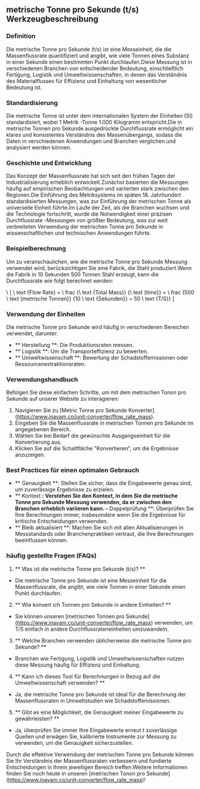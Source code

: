 ## metrische Tonne pro Sekunde (t/s) Werkzeugbeschreibung

### Definition
Die metrische Tonne pro Sekunde (t/s) ist eine Messeinheit, die die Massenflussrate quantifiziert und angibt, wie viele Tonnen eines Substanz in einer Sekunde einen bestimmten Punkt durchlaufen.Diese Messung ist in verschiedenen Branchen von entscheidender Bedeutung, einschließlich Fertigung, Logistik und Umweltwissenschaften, in denen das Verständnis des Materialflusses für Effizienz und Einhaltung von wesentlicher Bedeutung ist.

### Standardisierung
Die metrische Tonne ist unter dem internationalen System der Einheiten (SI) standardisiert, wobei 1 Metrik -Tonne 1.000 Kilogramm entspricht.Die in metrische Tonnen pro Sekunde ausgedrückte Durchflussrate ermöglicht ein klares und konsistentes Verständnis des Massenübergangs, sodass die Daten in verschiedenen Anwendungen und Branchen verglichen und analysiert werden können.

### Geschichte und Entwicklung
Das Konzept der Massenflussrate hat sich seit den frühen Tagen der Industrialisierung erheblich entwickelt.Zunächst basierten die Messungen häufig auf empirischen Beobachtungen und variierten stark zwischen den Regionen.Die Einführung des Metriksystems im späten 18. Jahrhundert standardisierten Messungen, was zur Einführung der metrischen Tonne als universelle Einheit führte.Im Laufe der Zeit, als die Branchen wuchsen und die Technologie fortschritt, wurde die Notwendigkeit einer präzisen Durchflussrate -Messungen von größter Bedeutung, was zur weit verbreiteten Verwendung der metrischen Tonne pro Sekunde in wissenschaftlichen und technischen Anwendungen führte.

### Beispielberechnung
Um zu veranschaulichen, wie die metrische Tonne pro Sekunde Messung verwendet wird, berücksichtigen Sie eine Fabrik, die Stahl produziert.Wenn die Fabrik in 10 Sekunden 500 Tonnen Stahl erzeugt, kann die Durchflussrate wie folgt berechnet werden:

\ [
\ text {Flow Rate} = \ frac {\ text {Total Mass}} {\ text {time}} = \ frac {500 \ text {metrische Tonnen}} {10 \ text {Sekunden}} = 50 \ text {T/S}}
\]

### Verwendung der Einheiten
Die metrische Tonne pro Sekunde wird häufig in verschiedenen Bereichen verwendet, darunter:
- ** Herstellung **: Die Produktionsraten messen.
- ** Logistik **: Um die Transporteffizienz zu bewerten.
- ** Umweltwissenschaft **: Bewertung der Schadstoffemissionen oder Ressourcenextraktionsraten.

### Verwendungshandbuch
Befolgen Sie diese einfachen Schritte, um mit dem metrischen Tonon pro Sekunde auf unserer Website zu interagieren:
1. Navigieren Sie zu [Metric Tonne pro Sekunde Konverter] (https://www.inayam.co/unit-converter/flow_rate_mass).
2. Eingeben Sie die Massenflussrate in metrischen Tonnen pro Sekunde im angegebenen Bereich.
3. Wählen Sie bei Bedarf die gewünschte Ausgangseinheit für die Konvertierung aus.
4. Klicken Sie auf die Schaltfläche "Konvertieren", um die Ergebnisse anzuzeigen.

### Best Practices für einen optimalen Gebrauch
- ** Genauigkeit **: Stellen Sie sicher, dass die Eingabewerte genau sind, um zuverlässige Ergebnisse zu erzielen.
- ** Kontext **: Verstehen Sie den Kontext, in dem Sie die metrische Tonne pro Sekunde Messung verwenden, da er zwischen den Branchen erheblich variieren kann.
-** Doppelprüfung **: Überprüfen Sie Ihre Berechnungen immer, insbesondere wenn Sie die Ergebnisse für kritische Entscheidungen verwenden.
- ** Bleib aktualisiert **: Machen Sie sich mit allen Aktualisierungen in Messstandards oder Branchenpraktiken vertraut, die Ihre Berechnungen beeinflussen können.

### häufig gestellte Fragen (FAQs)

1. ** Was ist die metrische Tonne pro Sekunde (t/s)? **
- Die metrische Tonne pro Sekunde ist eine Messeinheit für die Massenflussrate, die angibt, wie viele Tonnen in einer Sekunde einen Punkt durchlaufen.

2. ** Wie konvert ich Tonnen pro Sekunde in andere Einheiten? **
- Sie können unseren [metrischen Tonnen pro Sekunde] (https://www.inayam.co/unit-converter/flow_rate_mass) verwenden, um T/S einfach in andere Durchflussrateneinheiten umzuwandeln.

3. ** Welche Branchen verwenden üblicherweise die metrische Tonne pro Sekunde? **
- Branchen wie Fertigung, Logistik und Umweltwissenschaften nutzen diese Messung häufig für Effizienz und Einhaltung.

4. ** Kann ich dieses Tool für Berechnungen in Bezug auf die Umweltwissenschaft verwenden? **
- Ja, die metrische Tonne pro Sekunde ist ideal für die Berechnung der Massenflussraten in Umweltstudien wie Schadstoffemissionen.

5. ** Gibt es eine Möglichkeit, die Genauigkeit meiner Eingabewerte zu gewährleisten? **
- Ja, überprüfen Sie immer Ihre Eingabewerte erneut t zuverlässige Quellen und erwägen Sie, kalibrierte Instrumente zur Messung zu verwenden, um die Genauigkeit sicherzustellen.

Durch die effektive Verwendung der metrischen Tonne pro Sekunde können Sie Ihr Verständnis der Massenflussraten verbessern und fundierte Entscheidungen in Ihrem jeweiligen Bereich treffen.Weitere Informationen finden Sie noch heute in unseren [metrischen Tonon pro Sekunde] (https://www.inayam.co/unit-converter/flow_rate_mass)!